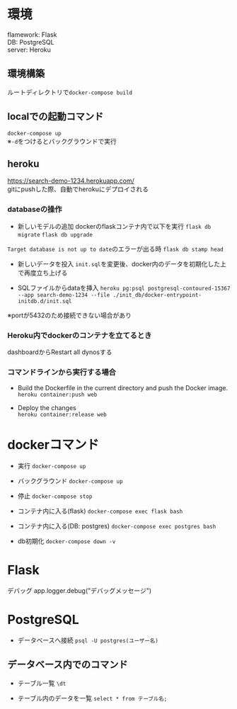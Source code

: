 # 環境
flamework: Flask  
DB: PostgreSQL  
server: Heroku

## 環境構築
ルートディレクトリで`docker-compose build`

## localでの起動コマンド
`docker-compose up`  
※`-d`をつけるとバックグラウンドで実行

## heroku
https://search-demo-1234.herokuapp.com/  
gitにpushした際、自動でherokuにデプロイされる

### databaseの操作
- 新しいモデルの追加
dockerのflaskコンテナ内で以下を実行
`flask db migrate`
`flask db upgrade`

`Target database is not up to date`のエラーが出る時
`flask db stamp head`

- 新しいデータを投入
`init.sql`を変更後、docker内のデータを初期化した上で再度立ち上げる

- SQLファイルからdataを挿入
`heroku pg:psql postgresql-contoured-15367 --app search-demo-1234 --file ./init_db/docker-entrypoint-initdb.d/init.sql`

※portが5432のため接続できない場合があり

### Heroku内でdockerのコンテナを立てるとき
dashboardからRestart all dynosする

### コマンドラインから実行する場合
- Build the Dockerfile in the current directory and push the Docker image.  
`heroku container:push web `

- Deploy the changes  
`heroku container:release web`

# dockerコマンド
- 実行
`docker-compose up`

- バックグラウンド
`docker-compose up`

- 停止
`docker-compose stop`

- コンテナ内に入る(flask)
`docker-compose exec flask bash`

- コンテナ内に入る(DB: postgres)
`docker-compose exec postgres bash`

- db初期化
`docker-compose down -v`

# Flask
デバッグ
app.logger.debug("デバッグメッセージ")

# PostgreSQL
- データベースへ接続
`psql -U postgres(ユーザー名)`

## データベース内でのコマンド
- テーブル一覧
`\dt`

- テーブル内のデータを一覧
`select * from テーブル名;`
